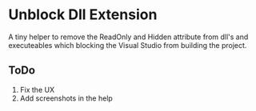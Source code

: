 # Unblock Dll Extension
A tiny helper to remove the ReadOnly and Hidden attribute from dll's and executeables which blocking the Visual Studio from building the project.
## ToDo 
1) Fix the UX <br />
2) Add screenshots in the help

